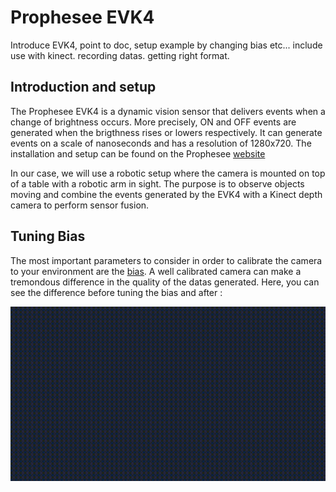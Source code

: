 # Prophesee EVK4

Introduce EVK4, point to doc, setup example by changing bias etc...
include use with kinect.
recording datas. getting right format.

## Introduction and setup

The Prophesee EVK4 is a dynamic vision sensor that delivers events when a change of brightness occurs. More precisely, ON and OFF events are generated when the brigthness rises or lowers respectively. It can generate events on a scale of nanoseconds and has a resolution of 1280x720. The installation and setup can be found on the Prophesee [website](https://docs.prophesee.ai/stable/get_started/index.html)

In our case, we will use a robotic setup where the camera is mounted on top of a table with a robotic arm in sight. The purpose is to observe objects moving and combine the events generated by the EVK4 with a Kinect depth camera to perform sensor fusion.

## Tuning Bias

The most important parameters to consider in order to calibrate the camera to your environment are the [bias](https://docs.prophesee.ai/stable/hw/manuals/biases.html#chapter-biases). A well calibrated camera can make a tremondous difference in the quality of the datas generated. Here, you can see the difference before tuning the bias and after :

![test](img/anti_flicker.gif)
